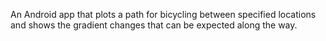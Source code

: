 An Android app that plots a path for bicycling between specified locations and shows the gradient changes that can be expected along the way.
